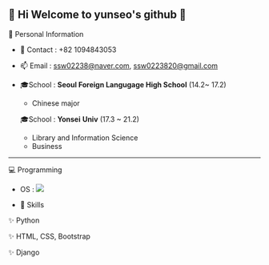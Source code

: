 ## :heartbeat: Hi Welcome to yunseo's github 👋

:girl: Personal Information 

- 📱 Contact : 
 +82 1094843053 
 
 - 📫 Email :
  ssw02238@naver.com, 
  ssw0223820@gmail.com
  
 - :mortar_board:School :
   **Seoul Foreign Langugage High School** (14.2~ 17.2) 
   - Chinese major 
  
   :mortar_board:School :
   **Yonsei** **Univ** (17.3 ~ 21.2) 
   - Library and Information Science 
   - Business 

<hr>


:computer: Programming 

- OS : <img src="https://img.shields.io/badge/Windows-0078D6?style=for-the-badge&logo=windows&logoColor=white" />

- 🚀 Skills 

✨ Python 

✨ HTML, CSS, Bootstrap

✨ Django





<!--
**ssw02238/ssw02238** is a ✨ _special_ ✨ repository because its `README.md` (this file) appears on your GitHub profile.

Here are some ideas to get you started:

- 🔭 I’m currently working on ...
- 🌱 I’m currently learning ...
- 👯 I’m looking to collaborate on ...
- 🤔 I’m looking for help with ...
- 💬 Ask me about ...
- 📫 How to reach me: ...
- 😄 Pronouns: ...
- ⚡ Fun fact: ...
-->
